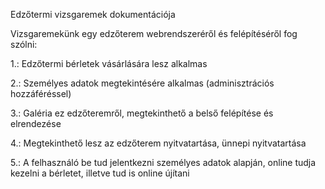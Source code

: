 Edzőtermi vizsgaremek dokumentációja

Vizsgaremekünk egy edzőterem webrendszeréről és felépítéséről fog szólni:

1.: Edzőtermi bérletek vásárlására lesz alkalmas

2.: Személyes adatok megtekintésére alkalmas (adminisztrációs hozzáféréssel)

3.: Galéria ez edzőteremről, megtekinthető a belső felépítése és elrendezése

4.: Megtekinthető lesz az edzőterem nyitvatartása, ünnepi nyitvatartása

5.: A felhasználó be tud jelentkezni személyes adatok alapján, online tudja kezelni a bérletet, illetve tud is online újítani

